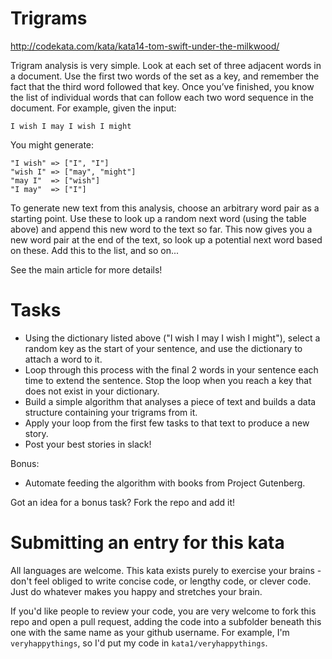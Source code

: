 # Trigrams

http://codekata.com/kata/kata14-tom-swift-under-the-milkwood/

Trigram analysis is very simple. Look at each set of three adjacent words in a
document. Use the first two words of the set as a key, and remember the fact
that the third word followed that key. Once you’ve finished, you know the list
of individual words that can follow each two word sequence in the document. For
example, given the input:

```
I wish I may I wish I might
```
You might generate:

```
"I wish" => ["I", "I"]
"wish I" => ["may", "might"]
"may I"  => ["wish"]
"I may"  => ["I"]
```

To generate new text from this analysis, choose an arbitrary word pair as a
starting point. Use these to look up a random next word (using the table above)
and append this new word to the text so far. This now gives you a new word pair
at the end of the text, so look up a potential next word based on these. Add
this to the list, and so on...

See the main article for more details!


# Tasks

* Using the dictionary listed above ("I wish I may I wish I might"), select a random
key as the start of your sentence, and use the dictionary to attach a word to it.
* Loop through this process with the final 2 words in your sentence each time
to extend the sentence. Stop the loop when you reach a key that does not exist
in your dictionary.
* Build a simple algorithm that analyses a piece of text and builds a data
structure containing your trigrams from it.
* Apply your loop from the first few tasks to that text to produce a new story.
* Post your best stories in slack!

Bonus:

* Automate feeding the algorithm with books from Project Gutenberg.

Got an idea for a bonus task? Fork the repo and add it!


# Submitting an entry for this kata

All languages are welcome. This kata exists purely to exercise your brains -
don't feel obliged to write concise code, or lengthy code, or clever code. Just
do whatever makes you happy and stretches your brain.

If you'd like people to review your code, you are very welcome to fork this repo
and open a pull request, adding the code into a subfolder beneath this one
with the same name as your github username. For example, I'm `veryhappythings`,
so I'd put my code in `kata1/veryhappythings`.
